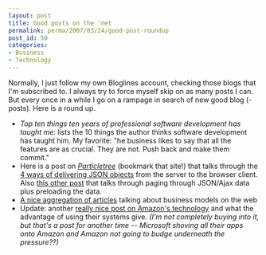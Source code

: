 ```yaml
---
layout: post
title: Good posts on the 'net
permalink: perma/2007/03/24/good-post-roundup
post_id: 50
categories:
- Business
- Technology
---
```


Normally, I just follow my own Bloglines account, checking those blogs that I'm
subscribed to. I always try to force myself skip on as many posts I can. But
every once in a while I go on a rampage in search of new good blog (-posts).
Here is a round up.

* *Top ten things ten years of professional software development has taught me*:  lists the 10 things the author thinks software development has taught him. My favorite: "he business likes to say that all the features are as crucial. They are not. Push back and make them commit."
* Here is a post on *<a href="http://particletree.com/">Particletree</a>* (bookmark that site!) that talks through the <a href="http://particletree.com/features/loading-content-with-json/">4 ways of delivering JSON objects</a> from the server to the browser client. Also <a href="http://particletree.com/features/preloading-data-with-ajax-and-json/">this other post</a> that talks through paging through JSON/Ajax data plus preloading the data.
* <a href="http://particletree.com/notebook/business-model-roundup/">A nice aggregation of articles</a> talking about business models on the web
* Update: another <a href="http://www.readwriteweb.com/archives/amazons_series_fortunate_events.php">really nice post on Amazon's technology</a> and what the advantage of using their systems give. _(I'm not completely buying into it, but that's a post for another time -- Microsoft shoving all their apps onto Amazon and Amazon not going to budge underneath the pressure??)_

